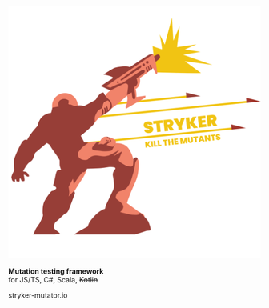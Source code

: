 <!-- .slide: data-background="#e84b39" -->

<div class="kc-flex kc-columns kc-vertical-center kc-gap5">

![stryker-man](/img/stryker-man.svg) <!-- .element: width="100%" -->

<div>

**Mutation testing framework**\
for JS/TS, C#, Scala, ~~Kotlin~~

stryker-mutator.io

</div>
</div>
